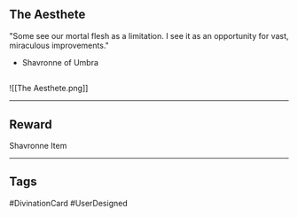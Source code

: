 ## The Aesthete
"Some see our mortal flesh as a limitation. I see it as an opportunity for vast, miraculous improvements."
- Shavronne of Umbra
## 
![[The Aesthete.png]]

---
## Reward
Shavronne Item

---
## Tags
#DivinationCard
#UserDesigned